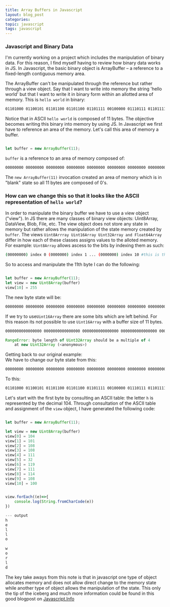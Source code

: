```yaml
---
title: Array Buffers in Javascript
layout: blog_post
categories:
topic: javascript
tags: javascript
---
```


### Javascript and Binary Data


I'm currently working on a project which includes the manipulation of binary data. For this reason, I find myself having to review how
binary data works in JS. In Javascript, the basic binary object is ArrayBuffer – a reference to a fixed-length contiguous memory area.

The ArrayBuffer can't be manipulated through the reference but rather through a view object. Say that I want to write into memory the string
'hello world' but that I want to write it in binary form within an allotted area of memory. This is `hello world` in binary:  
```BASH
01101000 01100101 01101100 01101100 01101111 00100000 01110111 01101111 01110010 01101100 01100100

```
Notice that in ASCII `hello world` is composed of 11 bytes. The objective becomes writing this binary into memory by using JS. In Javascript we first have to reference an area of the memory. Let's call this area of memory a buffer.

```Javascript

let buffer = new ArrayBuffer(11); 
```
 `buffer` is a reference to an area of memory composed of: 
```BASH
00000000 00000000 00000000 00000000 00000000 00000000 00000000 00000000 00000000 00000000 00000000

```
The `new ArrayBuffer(11)` invocation created an area of memory which is in "blank" state so all 11 bytes are composed of 0's. 

### How can we change this so that it looks like the ASCII representation of `hello world`?  

In order to manipulate the binary buffer we have to use a view object ("view"). In JS
there are many classes of binary view objects: Uint8Array, DataView, Blob, File, etc. The view object does not store any state in memory but
rather allows the manipulation of the state memory created by `buffer`. The views `Uint8Arrray Uint16Array Uint32Array and Float64Array` differ in how each of these classes assigns values to the alloted memory. For example:
`Uint8Array` allows ascess to the bits by indexing them as such:
```BASH
(00000000) index 0 (0000000) index 1 ... (0000000) index 10 #this is the 11th byte

```
So to access and manipulate the 11th byte I can do the following:

```Javascript

let buffer = new ArrayBuffer(11); 
let view = new Uint8Array(buffer)
view[10] = 255
```
The new byte state will be:

```BASH
00000000 00000000 00000000 00000000 00000000 00000000 00000000 00000000 00000000 00000000 11111111

```
If we try to use`Uint16Array` there are some bits which are left behind. For this reason its not possible to use `Uint16Array` with a buffer size of 11 bytes. 
```BASH
0000000000000000 0000000000000000 0000000000000000 0000000000000000 0000000000000000 (0000000)<= left behind

```
```Javascript
RangeError: byte length of Uint32Array should be a multiple of 4
    at new Uint32Array (<anonymous>)

```

Getting back to our original example:  
We have to change our byte state from this:

```BASH
00000000 00000000 00000000 00000000 00000000 00000000 00000000 00000000 00000000 00000000 00000000

```
To this:
```BASH
01101000 01100101 01101100 01101100 01101111 00100000 01110111 01101111 01110010 01101100 01100100

```  
Let's start with the first byte by consulting an ASCII table: the letter `h` is represented by the decimal 104. Through consultation of the ASCII table and assignment of the `view` object, I have generated the following code:

```Javascript

let buffer = new ArrayBuffer(11);

let view = new Uint8Array(buffer)
view[0] = 104
view[1] = 101
view[2] = 108
view[3] = 108
view[4] = 111
view[5] = 32
view[6] = 119
view[7] = 111
view[8] = 114
view[9] = 108
view[10] = 100


view.forEach((e)=>{
	console.log(String.fromCharCode(e))
})

--- output
h
e
l
l
o
 
w
o
r
l
d
```
The key take aways from this note is that in javascript one type of object allocates memory  and does not allow direct change to the memory state while  another type of object
allows the manipulation of the state. This only the tip of the iceberg and much more information could be found in this good blogpost on [Javascript.Info](https://javascript.info/arraybuffer-binary-arrays)








